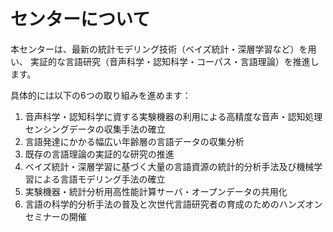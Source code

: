 # センターについて

本センターは、最新の統計モデリング技術（ベイズ統計・深層学習など）を用い、
実証的な言語研究（音声科学・認知科学・コーパス・言語理論）を推進します。

具体的には以下の6つの取り組みを進めます：

1. 音声科学・認知科学に資する実験機器の利用による高精度な音声・認知処理センシングデータの収集手法の確立
2. 言語発達にかかる幅広い年齢層の言語データの収集分析
3. 既存の言語理論の実証的な研究の推進
4. ベイズ統計・深層学習に基づく大量の言語資源の統計的分析手法及び機械学習による言語モデリング手法の確立
5. 実験機器・統計分析用高性能計算サーバ・オープンデータの共用化
6. 言語の科学的分析手法の普及と次世代言語研究者の育成のためのハンズオンセミナーの開催
